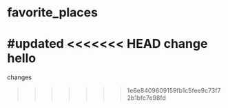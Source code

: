 # favorite_places
#updated
<<<<<<< HEAD
change
hello
=======
changes
>>>>>>> 1e6e8409609159fb1c5fee9c73f72b1bfc7e98fd
